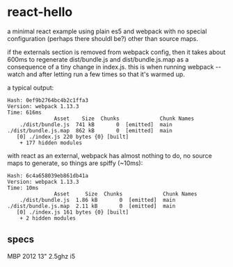 # react-hello
a minimal react example using plain es5 and webpack with no special 
configuration (perhaps there shouldl be?) other than source maps.

if the externals section is removed from webpack config, then it takes 
about 600ms to regenerate dist/bundle.js and dist/bundle.js.map as a consequence of 
a tiny change in index.js. this is when running webpack --watch and after letting run 
a few times so that it's warmed up.

a typical output:
```
Hash: 0ef9b2764bc4b2c1ffa3
Version: webpack 1.13.3
Time: 616ms
               Asset    Size  Chunks             Chunk Names
    ./dist/bundle.js  741 kB       0  [emitted]  main
./dist/bundle.js.map  862 kB       0  [emitted]  main
   [0] ./index.js 220 bytes {0} [built]
    + 177 hidden modules
```

with react as an external, webpack has almost nothing to do, no source maps to generate, 
so things are spiffy (~10ms):
```
Hash: 6c4a658039eb861db41a
Version: webpack 1.13.3
Time: 10ms
               Asset     Size  Chunks             Chunk Names
    ./dist/bundle.js  1.86 kB       0  [emitted]  main
./dist/bundle.js.map  2.11 kB       0  [emitted]  main
   [0] ./index.js 161 bytes {0} [built]
    + 2 hidden modules
```

## specs
MBP 2012 13" 2.5ghz i5
